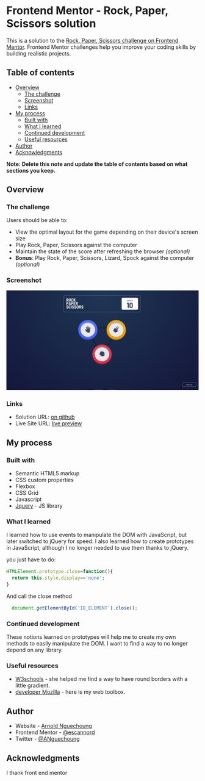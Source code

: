 # Frontend Mentor - Rock, Paper, Scissors solution

This is a solution to the [Rock, Paper, Scissors challenge on Frontend Mentor](https://www.frontendmentor.io/challenges/rock-paper-scissors-game-pTgwgvgH). Frontend Mentor challenges help you improve your coding skills by building realistic projects. 

## Table of contents

- [Overview](#overview)
  - [The challenge](#the-challenge)
  - [Screenshot](#screenshot)
  - [Links](#links)
- [My process](#my-process)
  - [Built with](#built-with)
  - [What I learned](#what-i-learned)
  - [Continued development](#continued-development)
  - [Useful resources](#useful-resources)
- [Author](#author)
- [Acknowledgments](#acknowledgments)

**Note: Delete this note and update the table of contents based on what sections you keep.**

## Overview

### The challenge

Users should be able to:

- View the optimal layout for the game depending on their device's screen size
- Play Rock, Paper, Scissors against the computer
- Maintain the state of the score after refreshing the browser _(optional)_
- **Bonus**: Play Rock, Paper, Scissors, Lizard, Spock against the computer _(optional)_

### Screenshot

![](images\screenshot.png)


### Links

- Solution URL: [on github](https://github.com/escannord/rock-paper-scissors-master)
- Live Site URL: [live preview](https://rock-paper-scissors-master-two-iota.vercel.app/)

## My process

### Built with

- Semantic HTML5 markup
- CSS custom properties
- Flexbox
- CSS Grid
- Javascript
- [Jquery](https://jquery.com/) - JS library

### What I learned

I learned how to use events to manipulate the DOM with JavaScript, but later switched to jQuery for speed. I also learned how to create prototypes in JavaScript, although I no longer needed to use them thanks to jQuery.

you just have to do:
```js
HTMLElement.prototype.close=function(){
  return this.style.display=='none';
}
```

And call the close method
```js
  document.getElementById('ID_ELEMENT').close();
```


### Continued development

These notions learned on prototypes will help me to create my own methods to easily manipulate the DOM.
I want to find a way to no longer depend on any library.



### Useful resources

- [W3schools](https://www.w3schools.com/) - she helped me find a way to have round borders with a little gradient.
- [developer Mozilla](https://developer.mozilla.org/) - here is my web toolbox.


## Author

- Website - [Arnold Nguechoung](https://github.com/escannord)
- Frontend Mentor - [@escannord](https://www.frontendmentor.io/profile/escannord)
- Twitter - [@ANguechoung](https://x.com/ANguechoung)



## Acknowledgments

I thank front end mentor
